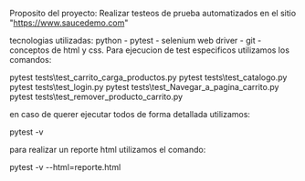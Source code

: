 Proposito del proyecto: Realizar testeos de prueba automatizados en el sitio "https://www.saucedemo.com"

tecnologias utilizadas: python - pytest - selenium web driver - git - conceptos de html y css. Para ejecucion de test especificos utilizamos los comandos:

pytest tests\test_carrito_carga_productos.py pytest tests\test_catalogo.py pytest tests\test_login.py pytest tests\test_Navegar_a_pagina_carrito.py pytest tests\test_remover_producto_carrito.py

en caso de querer ejecutar todos de forma detallada utilizamos:

pytest -v

para realizar un reporte html utilizamos el comando:

pytest -v --html=reporte.html
